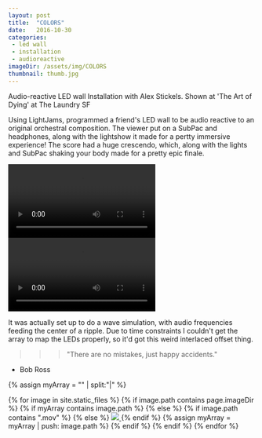 ```yaml
---
layout: post
title:  "COLORS"
date:   2016-10-30 
categories: 
 - led wall
 - installation
 - audioreactive
imageDir: /assets/img/COLORS
thumbnail: thumb.jpg
---
```


Audio-reactive LED wall Installation with Alex Stickels. Shown at 'The Art of Dying' at The Laundry SF

Using LightJams, programmed a friend's LED wall to be audio reactive to an original orchestral composition. The viewer put on a SubPac and headphones, along with the lightshow it made for a pertty immersive experience! The score had a huge crescendo, which, along with the lights and SubPac shaking your body made for a pretty epic finale.


 
<script type="text/javascript">
  window.onload = function() {
    // var container = document.getElementsByClassName('post-list');
    var container = document.getElementById('grid');
    var wall = new Masonry( container, {
      columnWidth: 200
    });
  };
  </script>

<video src="/assets/img/COLORS/1.mov" controls preload  > </video>
<video src="/assets/img/COLORS/2.mov" controls preload  > </video>


It was actually set up to do a wave simulation, with audio frequencies feeding the center of a ripple. Due to time constraints I couldn't get the array to map the LEDs properly, so it'd got this weird interlaced offset thing.

>>> "There are no mistakes, just happy accidents." 
- Bob Ross

<div id="grid">

{% assign myArray = "" | split:"|"  %}



{% for image in site.static_files %}
  {% if image.path contains page.imageDir %}
  {% if myArray contains image.path %}
  {% else %}
  {% if image.path contains ".mov" %}
  {% else %}
<a href="{{image.path}}"> <img src="{{image.path}}"/> </a>
  {% endif %}
  {% assign myArray = myArray | push: image.path %}
  {% endif %}
  {% endif %}
{% endfor %}
</div>
